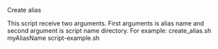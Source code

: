 Create alias

This script receive two arguments. First arguments is alias name and second argument is script name directory. For example: create_alias.sh myAliasName script-example.sh
